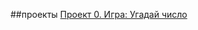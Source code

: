 ##проекты
[Проект 0. Игра: Угадай число](https://github.com/dru4elos/Data_Science_Andrey/tree/main/project_0)

